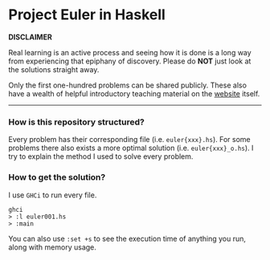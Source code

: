# Project Euler in Haskell

**DISCLAIMER**

Real learning is an active process and seeing how it is done is a long way from 
experiencing that epiphany of discovery. Please do **NOT** just look at the
solutions straight away.

Only the first one-hundred problems can be shared publicly. These also have 
a wealth of helpful introductory teaching material on the 
[website](https://projecteuler.net/) itself.

---

### How is this repository structured?

Every problem has their corresponding file (i.e. `euler{xxx}.hs`). For some
problems there also exists a more optimal solution (i.e. `euler{xxx}_o.hs`).
I try to explain the method I used to solve every problem.

### How to get the solution?

I use `GHCi` to run every file.

```shell
ghci
> :l euler001.hs
> :main
```

You can also use `:set +s` to see the execution time of anything you run, along 
with memory usage.


